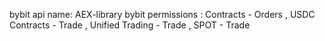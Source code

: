 bybit api name: AEX-library
bybit permissions : Contracts - Orders  , USDC Contracts - Trade  , Unified Trading - Trade  , SPOT - Trade 